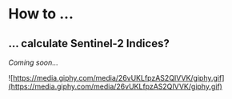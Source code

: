 # How to ...

## ... calculate Sentinel-2 Indices?

_Coming soon..._

![https://media.giphy.com/media/26vUKLfpzAS2QIVVK/giphy.gif](https://media.giphy.com/media/26vUKLfpzAS2QIVVK/giphy.gif)
